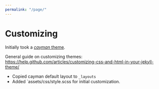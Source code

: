 ```yaml
---
permalink: "/page/"
---
```

# Customizing

Initially took a [*cayman* theme](https://github.com/pages-themes/cayman).

General guide on customizing themes:
https://help.github.com/articles/customizing-css-and-html-in-your-jekyll-theme/

* Copied cayman default layout to `_layouts`
* Added `assets/css/style.scss for initial customization.
